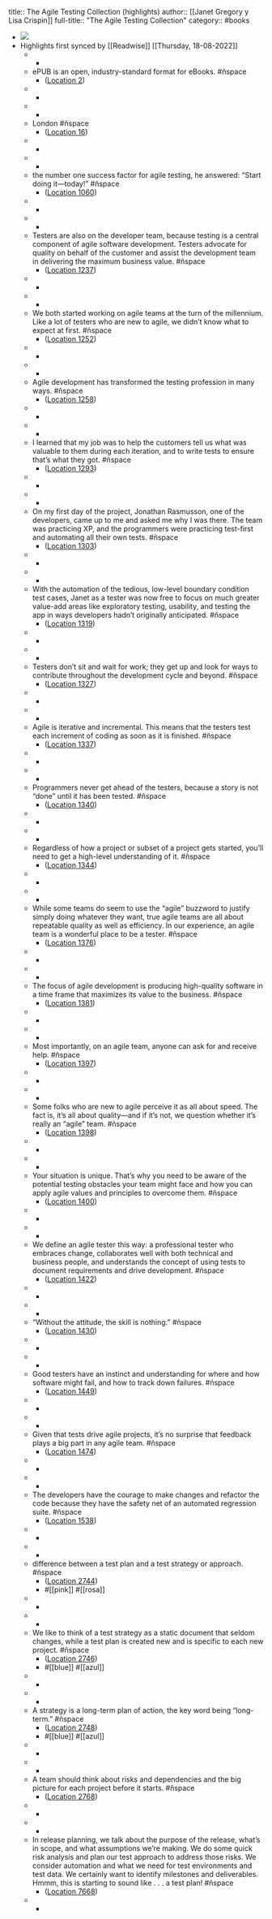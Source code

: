 title:: The Agile Testing Collection (highlights)
author:: [[Janet Gregory y Lisa Crispin]]
full-title:: "The Agile Testing Collection"
category:: #books

- ![](https://images-na.ssl-images-amazon.com/images/I/51-kjltpEeL._SL200_.jpg)
- Highlights first synced by [[Readwise]] [[Thursday, 18-08-2022]]
	- -
	- ePUB is an open, industry-standard format for eBooks. #ñspace
		- ([Location 2](https://readwise.io/to_kindle?action=open&asin=B010BWL8CA&location=2))
	- -
	- -
	- London #ñspace
		- ([Location 16](https://readwise.io/to_kindle?action=open&asin=B010BWL8CA&location=16))
	- -
	- -
	- the number one success factor for agile testing, he answered: “Start doing it—today!” #ñspace
		- ([Location 1060](https://readwise.io/to_kindle?action=open&asin=B010BWL8CA&location=1060))
	- -
	- -
	- Testers are also on the developer team, because testing is a central component of agile software development. Testers advocate for quality on behalf of the customer and assist the development team in delivering the maximum business value. #ñspace
		- ([Location 1237](https://readwise.io/to_kindle?action=open&asin=B010BWL8CA&location=1237))
	- -
	- -
	- We both started working on agile teams at the turn of the millennium. Like a lot of testers who are new to agile, we didn’t know what to expect at first. #ñspace
		- ([Location 1252](https://readwise.io/to_kindle?action=open&asin=B010BWL8CA&location=1252))
	- -
	- -
	- Agile development has transformed the testing profession in many ways. #ñspace
		- ([Location 1258](https://readwise.io/to_kindle?action=open&asin=B010BWL8CA&location=1258))
	- -
	- -
	- I learned that my job was to help the customers tell us what was valuable to them during each iteration, and to write tests to ensure that’s what they got. #ñspace
		- ([Location 1293](https://readwise.io/to_kindle?action=open&asin=B010BWL8CA&location=1293))
	- -
	- -
	- On my first day of the project, Jonathan Rasmusson, one of the developers, came up to me and asked me why I was there. The team was practicing XP, and the programmers were practicing test-first and automating all their own tests. #ñspace
		- ([Location 1303](https://readwise.io/to_kindle?action=open&asin=B010BWL8CA&location=1303))
	- -
	- -
	- With the automation of the tedious, low-level boundary condition test cases, Janet as a tester was now free to focus on much greater value-add areas like exploratory testing, usability, and testing the app in ways developers hadn’t originally anticipated. #ñspace
		- ([Location 1319](https://readwise.io/to_kindle?action=open&asin=B010BWL8CA&location=1319))
	- -
	- -
	- Testers don’t sit and wait for work; they get up and look for ways to contribute throughout the development cycle and beyond. #ñspace
		- ([Location 1327](https://readwise.io/to_kindle?action=open&asin=B010BWL8CA&location=1327))
	- -
	- -
	- Agile is iterative and incremental. This means that the testers test each increment of coding as soon as it is finished. #ñspace
		- ([Location 1337](https://readwise.io/to_kindle?action=open&asin=B010BWL8CA&location=1337))
	- -
	- -
	- Programmers never get ahead of the testers, because a story is not “done” until it has been tested. #ñspace
		- ([Location 1340](https://readwise.io/to_kindle?action=open&asin=B010BWL8CA&location=1340))
	- -
	- -
	- Regardless of how a project or subset of a project gets started, you’ll need to get a high-level understanding of it. #ñspace
		- ([Location 1344](https://readwise.io/to_kindle?action=open&asin=B010BWL8CA&location=1344))
	- -
	- -
	- While some teams do seem to use the “agile” buzzword to justify simply doing whatever they want, true agile teams are all about repeatable quality as well as efficiency. In our experience, an agile team is a wonderful place to be a tester. #ñspace
		- ([Location 1376](https://readwise.io/to_kindle?action=open&asin=B010BWL8CA&location=1376))
	- -
	- -
	- The focus of agile development is producing high-quality software in a time frame that maximizes its value to the business. #ñspace
		- ([Location 1381](https://readwise.io/to_kindle?action=open&asin=B010BWL8CA&location=1381))
	- -
	- -
	- Most importantly, on an agile team, anyone can ask for and receive help. #ñspace
		- ([Location 1397](https://readwise.io/to_kindle?action=open&asin=B010BWL8CA&location=1397))
	- -
	- -
	- Some folks who are new to agile perceive it as all about speed. The fact is, it’s all about quality—and if it’s not, we question whether it’s really an “agile” team. #ñspace
		- ([Location 1398](https://readwise.io/to_kindle?action=open&asin=B010BWL8CA&location=1398))
	- -
	- -
	- Your situation is unique. That’s why you need to be aware of the potential testing obstacles your team might face and how you can apply agile values and principles to overcome them. #ñspace
		- ([Location 1400](https://readwise.io/to_kindle?action=open&asin=B010BWL8CA&location=1400))
	- -
	- -
	- We define an agile tester this way: a professional tester who embraces change, collaborates well with both technical and business people, and understands the concept of using tests to document requirements and drive development. #ñspace
		- ([Location 1422](https://readwise.io/to_kindle?action=open&asin=B010BWL8CA&location=1422))
	- -
	- -
	- “Without the attitude, the skill is nothing.” #ñspace
		- ([Location 1430](https://readwise.io/to_kindle?action=open&asin=B010BWL8CA&location=1430))
	- -
	- -
	- Good testers have an instinct and understanding for where and how software might fail, and how to track down failures. #ñspace
		- ([Location 1449](https://readwise.io/to_kindle?action=open&asin=B010BWL8CA&location=1449))
	- -
	- -
	- Given that tests drive agile projects, it’s no surprise that feedback plays a big part in any agile team. #ñspace
		- ([Location 1474](https://readwise.io/to_kindle?action=open&asin=B010BWL8CA&location=1474))
	- -
	- -
	- The developers have the courage to make changes and refactor the code because they have the safety net of an automated regression suite. #ñspace
		- ([Location 1538](https://readwise.io/to_kindle?action=open&asin=B010BWL8CA&location=1538))
	- -
	- -
	- difference between a test plan and a test strategy or approach. #ñspace
		- ([Location 2744](https://readwise.io/to_kindle?action=open&asin=B010BWL8CA&location=2744))
		- #[[pink]] #[[rosa]]
	- -
	- -
	- We like to think of a test strategy as a static document that seldom changes, while a test plan is created new and is specific to each new project. #ñspace
		- ([Location 2746](https://readwise.io/to_kindle?action=open&asin=B010BWL8CA&location=2746))
		- #[[blue]] #[[azul]]
	- -
	- -
	- A strategy is a long-term plan of action, the key word being “long-term.” #ñspace
		- ([Location 2748](https://readwise.io/to_kindle?action=open&asin=B010BWL8CA&location=2748))
		- #[[blue]] #[[azul]]
	- -
	- -
	- A team should think about risks and dependencies and the big picture for each project before it starts. #ñspace
		- ([Location 2768](https://readwise.io/to_kindle?action=open&asin=B010BWL8CA&location=2768))
	- -
	- -
	- In release planning, we talk about the purpose of the release, what’s in scope, and what assumptions we’re making. We do some quick risk analysis and plan our test approach to address those risks. We consider automation and what we need for test environments and test data. We certainly want to identify milestones and deliverables. Hmmm, this is starting to sound like . . . a test plan! #ñspace
		- ([Location 7668](https://readwise.io/to_kindle?action=open&asin=B010BWL8CA&location=7668))
	- -